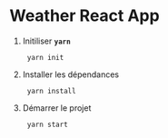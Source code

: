 # Weather React App

1. Initiliser **`yarn`**

        yarn init

2. Installer les dépendances

        yarn install

3. Démarrer le projet

        yarn start

